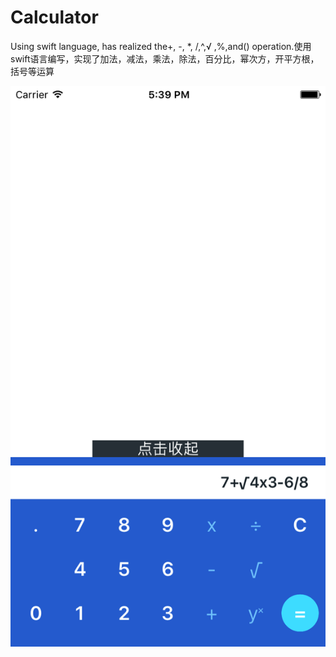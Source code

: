 # Calculator
Using swift language, has realized the+, -, *, /,^,√ ,%,and() operation.使用swift语言编写，实现了加法，减法，乘法，除法，百分比，幂次方，开平方根，括号等运算

![alt text](https://github.com/CrystalMarch/Calculator/blob/master/Simulator%20Screen%20Shot%202017年4月13日%2017.39.43.png)
